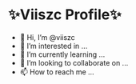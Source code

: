 #  ✨Viiszc Profile✨

- 👋 Hi, I’m @viiszc
- 👀 I’m interested in ...
- 🌱 I’m currently learning ...
- 💞️ I’m looking to collaborate on ...
- 📫 How to reach me ...

<!---
viiszc/viiszc is a ✨ special ✨ repository because its `README.md` (this file) appears on your GitHub profile.
You can click the Preview link to take a look at your changes.
--->

